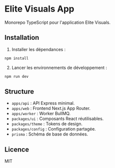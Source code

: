 # Elite Visuals App

Monorepo TypeScript pour l'application Elite Visuals.

## Installation

1. Installer les dépendances :

```bash
npm install
```

2. Lancer les environnements de développement :

```bash
npm run dev
```

## Structure

- `apps/api` : API Express minimal.
- `apps/web` : Frontend Next.js App Router.
- `apps/worker` : Worker BullMQ.
- `packages/ui` : Composants React réutilisables.
- `packages/theme` : Tokens de design.
- `packages/config` : Configuration partagée.
- `prisma` : Schéma de base de données.

## Licence

MIT
